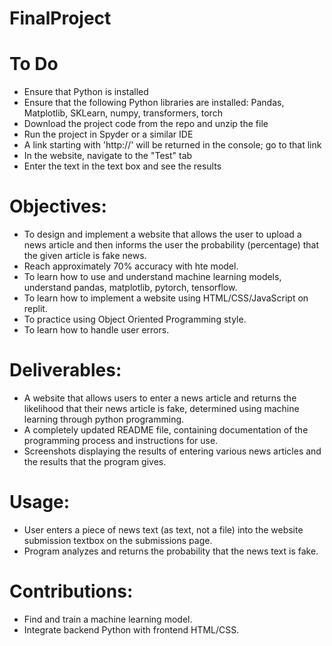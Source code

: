 # FinalProject

# To Do
- Ensure that Python is installed
- Ensure that the following Python libraries are installed: Pandas, Matplotlib, SKLearn, numpy, transformers, torch
- Download the project code from the repo and unzip the file
- Run the project in Spyder or a similar IDE
- A link starting with 'http://' will be returned in the console; go to that link
- In the website, navigate to the "Test" tab
- Enter the text in the text box and see the results

# Objectives:
- To design and implement a website that allows the user to upload a news article and then informs the user the probability (percentage) that 
  the given article is fake news. 
- Reach approximately 70% accuracy with hte model. 
- To learn how to use and understand machine learning models, understand pandas, matplotlib, pytorch, tensorflow. 
- To learn how to implement a website using HTML/CSS/JavaScript on replit. 
- To practice using Object Oriented Programming style. 
- To learn how to handle user errors. 

# Deliverables:
- A website that allows users to enter a news article and returns the likelihood that their news article is fake, determined using machine learning through python programming. 
- A completely updated README file, containing documentation of the programming process and instructions for use. 
- Screenshots displaying the results of entering various news articles and the results that the program gives. 

# Usage:
- User enters a piece of news text (as text, not a file) into the website submission textbox on the submissions page.
- Program analyzes and returns the probability that the news text is fake.

# Contributions:
- Find and train a machine learning model.
- Integrate backend Python with frontend HTML/CSS.
